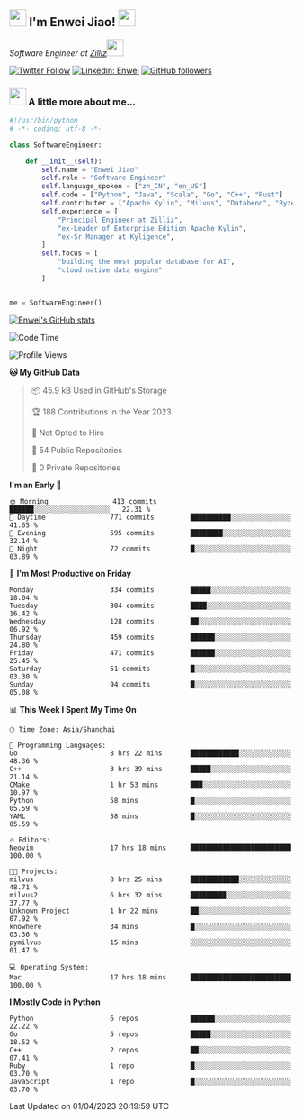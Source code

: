<h2><img src="https://emojis.slackmojis.com/emojis/images/1531849430/4246/blob-sunglasses.gif?1531849430" width="30"/> I'm  Enwei Jiao! <img src="https://media.giphy.com/media/juBt25nT1KGys/giphy.gif" width=30> </h2>
<!-- <img align='right' src="https://media.giphy.com/media/M9gbBd9nbDrOTu1Mqx/giphy.gif" width="230"> -->
<p><em>Software Engineer at <a href="https://zilliz.com/">Zilliz</a><img src="https://media.giphy.com/media/WUlplcMpOCEmTGBtBW/giphy.gif" width="30"></em></p>

[![Twitter Follow](https://img.shields.io/twitter/follow/misteranmol?label=Follow)](https://twitter.com/intent/follow?screen_name=EnweiJiao)
[![Linkedin: Enwei](https://img.shields.io/badge/-enwei-blue?style=&logo=Linkedin&logoColor=white&link=https://www.linkedin.com/in/enwei-jiao-41192a97)](https://www.linkedin.com/in/enwei-jiao-41192a97/)
[![GitHub followers](https://img.shields.io/github/followers/jiaoew1991?label=Follow&style=social)](https://github.com/jiaoew1991)


### <img src="https://media.giphy.com/media/VgCDAzcKvsR6OM0uWg/giphy.gif" width="30"> A little more about me...  

```python
#!/usr/bin/python
# -*- coding: utf-8 -*-

class SoftwareEngineer:

    def __init__(self):
        self.name = "Enwei Jiao"
        self.role = "Software Engineer"
        self.language_spoken = ["zh_CN", "en_US"]
        self.code = ["Python", "Java", "Scala", "Go", "C++", "Rust"]
        self.contributer = ["Apache Kylin", "Milvus", "Databend", "Byzer-Lang"]
        self.experience = [
            "Principal Engineer at Zilliz",
            "ex-Leader of Enterprise Edition Apache Kylin",
            "ex-Sr Manager at Kyligence",
        ]
        self.focus = [
            "building the most popular database for AI",
            "cloud native data engine"
        ]


me = SoftwareEngineer()
```

[![Enwei's GitHub stats](https://github-readme-stats.vercel.app/api?username=jiaoew1991&count_private=true&show_icons=true)](https://github.com/jiaoew1991/jiaoew1991)

<!-- [![Top Langs](https://github-readme-stats.vercel.app/api/top-langs/?username=jiaoew1991&layout=compact)](https://github.com/jiaoew1991/jiaoew1991) -->

<!--START_SECTION:waka-->
![Code Time](http://img.shields.io/badge/Code%20Time-605%20hrs%2058%20mins-blue)

![Profile Views](http://img.shields.io/badge/Profile%20Views-1-blue)

**🐱 My GitHub Data** 

> 📦 45.9 kB Used in GitHub's Storage 
 > 
> 🏆 188 Contributions in the Year 2023
 > 
> 🚫 Not Opted to Hire
 > 
> 📜 54 Public Repositories 
 > 
> 🔑 0 Private Repositories 
 > 
**I'm an Early 🐤** 

```text
🌞 Morning                413 commits         ██████░░░░░░░░░░░░░░░░░░░   22.31 % 
🌆 Daytime                771 commits         ██████████░░░░░░░░░░░░░░░   41.65 % 
🌃 Evening                595 commits         ████████░░░░░░░░░░░░░░░░░   32.14 % 
🌙 Night                  72 commits          █░░░░░░░░░░░░░░░░░░░░░░░░   03.89 % 
```
📅 **I'm Most Productive on Friday** 

```text
Monday                   334 commits         █████░░░░░░░░░░░░░░░░░░░░   18.04 % 
Tuesday                  304 commits         ████░░░░░░░░░░░░░░░░░░░░░   16.42 % 
Wednesday                128 commits         ██░░░░░░░░░░░░░░░░░░░░░░░   06.92 % 
Thursday                 459 commits         ██████░░░░░░░░░░░░░░░░░░░   24.80 % 
Friday                   471 commits         ██████░░░░░░░░░░░░░░░░░░░   25.45 % 
Saturday                 61 commits          █░░░░░░░░░░░░░░░░░░░░░░░░   03.30 % 
Sunday                   94 commits          █░░░░░░░░░░░░░░░░░░░░░░░░   05.08 % 
```


📊 **This Week I Spent My Time On** 

```text
🕑︎ Time Zone: Asia/Shanghai

💬 Programming Languages: 
Go                       8 hrs 22 mins       ████████████░░░░░░░░░░░░░   48.36 % 
C++                      3 hrs 39 mins       █████░░░░░░░░░░░░░░░░░░░░   21.14 % 
CMake                    1 hr 53 mins        ███░░░░░░░░░░░░░░░░░░░░░░   10.97 % 
Python                   58 mins             █░░░░░░░░░░░░░░░░░░░░░░░░   05.59 % 
YAML                     58 mins             █░░░░░░░░░░░░░░░░░░░░░░░░   05.59 % 

🔥 Editors: 
Neovim                   17 hrs 18 mins      █████████████████████████   100.00 % 

🐱‍💻 Projects: 
milvus                   8 hrs 25 mins       ████████████░░░░░░░░░░░░░   48.71 % 
milvus2                  6 hrs 32 mins       █████████░░░░░░░░░░░░░░░░   37.77 % 
Unknown Project          1 hr 22 mins        ██░░░░░░░░░░░░░░░░░░░░░░░   07.92 % 
knowhere                 34 mins             █░░░░░░░░░░░░░░░░░░░░░░░░   03.36 % 
pymilvus                 15 mins             ░░░░░░░░░░░░░░░░░░░░░░░░░   01.47 % 

💻 Operating System: 
Mac                      17 hrs 18 mins      █████████████████████████   100.00 % 
```

**I Mostly Code in Python** 

```text
Python                   6 repos             ██████░░░░░░░░░░░░░░░░░░░   22.22 % 
Go                       5 repos             █████░░░░░░░░░░░░░░░░░░░░   18.52 % 
C++                      2 repos             ██░░░░░░░░░░░░░░░░░░░░░░░   07.41 % 
Ruby                     1 repo              █░░░░░░░░░░░░░░░░░░░░░░░░   03.70 % 
JavaScript               1 repo              █░░░░░░░░░░░░░░░░░░░░░░░░   03.70 % 
```




 Last Updated on 01/04/2023 20:19:59 UTC
<!--END_SECTION:waka-->
